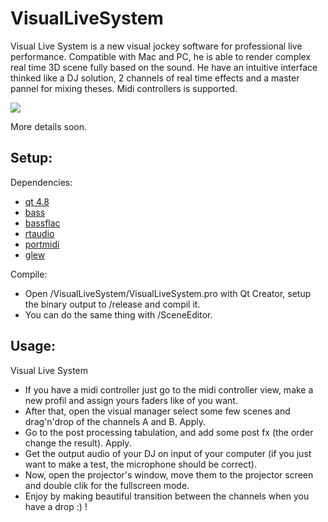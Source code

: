 # VisualLiveSystem
Visual Live System is a new visual jockey software for professional live performance.
Compatible with Mac and PC, he is able to render complex real time 3D scene fully based on the sound.
He have an intuitive interface thinked like a DJ solution, 2 channels of real time effects and a master pannel for mixing theses.
Midi controllers is supported.


<img src="http://www.aduprat.com/pub/vls.jpg">

More details soon.

## Setup:

Dependencies:
* [qt 4.8](http://download.qt.io/archive/qt/4.8/4.8.4/)
* [bass](http://www.un4seen.com/)
* [bassflac](http://www.un4seen.com/)
* [rtaudio](https://www.music.mcgill.ca/~gary/rtaudio/)
* [portmidi](http://portmedia.sourceforge.net/portmidi/)
* [glew](http://glew.sourceforge.net/)


Compile:
 * Open /VisualLiveSystem/VisualLiveSystem.pro with Qt Creator, setup the binary output to /release and compil it.
 * You can do the same thing with /SceneEditor.


## Usage:

Visual Live System
 * If you have a midi controller just go to the midi controller view, make a new profil and assign yours faders like of you want.
 * After that, open the visual manager select some few scenes and drag'n'drop of the channels A and B. Apply.
 * Go to the post processing tabulation, and add some post fx (the order change the result). Apply.
 * Get the output audio of your DJ on input of your computer (if you just want to make a test, the microphone should be correct).
 * Now, open the projector's window, move them to the projector screen and double clik for the fullscreen mode.
 * Enjoy by making beautiful transition between the channels when you have a drop :) !
